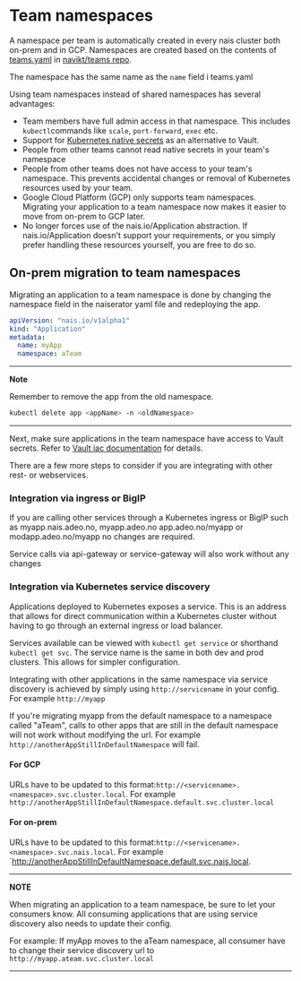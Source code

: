 # Team namespaces

A namespace per team is automatically created in every nais cluster both on-prem and in GCP. 
Namespaces are created based on the contents of [teams.yaml](https://github.com/navikt/teams/blob/master/teams.yml) in [navikt/teams repo](https://github.com/navikt/teams/). 

The namespace has the same name as the `name` field i teams.yaml

Using team namespaces instead of shared namespaces has several advantages: 
- Team members have full admin access in that namespace. This includes `kubectl`commands like `scale`, `port-forward`, `exec` etc. 
- Support for [Kubernetes native secrets](https://kubernetes.io/docs/concepts/configuration/secret/) as an alternative to Vault. 
- People from other teams cannot read native secrets in your team's namespace
- People from other teams does not have access to your team's namespace. This prevents accidental changes or removal of Kubernetes resources used by your team. 
- Google Cloud Platform (GCP) only supports team namespaces. Migrating your application to a team namespace now makes it easier to move from on-prem to GCP later.
- No longer forces use of the nais.io/Application abstraction. If nais.io/Application doesn't support your requirements, or you simply prefer handling these resources yourself, you are free to do so.


## On-prem migration to team namespaces

Migrating an application to a team namespace is done by changing the namespace field in the naiserator yaml file and redeploying the app. 

```yaml
apiVersion: "nais.io/v1alpha1"
kind: "Application"
metadata:
  name: myApp
  namespace: aTeam
  ```

---

**Note**

Remember to remove the app from the old namespace. 
``` bash
kubectl delete app <appName> -n <oldNamespace>
```

---

Next, make sure applications in the team namespace have access to Vault secrets. 
Refer to [Vault iac documentation](https://github.com/navikt/vault-iac/blob/master/doc/getting-started.md#a-more-advanced-example-1) for details.

There are a few more steps to consider if you are integrating with other rest- or webservices. 

### Integration via ingress or BigIP 
If you are calling other services through a Kubernetes ingress or BigIP such as myapp.nais.adeo.no, myapp.adeo.no app.adeo.no/myapp or modapp.adeo.no/myapp no changes are required. 

Service calls via api-gateway or service-gateway will also work without any changes

### Integration via Kubernetes service discovery

Applications deployed to Kubernetes exposes a service. This is an address that allows for direct communication within a Kubernetes cluster without having to go through an external ingress or load balancer. 

Services available can be viewed with `kubectl get service` or shorthand `kubectl get svc`. The service name is the same in both dev and prod clusters. This allows for simpler configuration. 

Integrating with other applications in the same namespace via service discovery is achieved by simply using `http://servicename` in your config. For example `http://myapp`

If you're migrating myapp from the default namespace to a namespace called "aTeam", calls to other apps that are still in the default namespace will not work without modifying the url. For example `http://anotherAppStillInDefaultNamespace` will fail. 

#### For GCP

URLs have to be updated to this format:`http://<servicename>.<namespace>.svc.cluster.local`. For example `http://anotherAppStillInDefaultNamespace.default.svc.cluster.local`

#### For on-prem

URLs have to be updated to this format:`http://<servicename>.<namespace>.svc.nais.local`. For example `http://anotherAppStillInDefaultNamespace.default.svc.nais.local.

---
**NOTE**

When migrating an application to a team namespace, be sure to let your consumers know. 
All consuming applications that are using service discovery also needs to update their config. 

For example: If myApp moves to the aTeam namespace, all consumer have to change their service discovery url to `http://myapp.ateam.svc.cluster.local`

---

